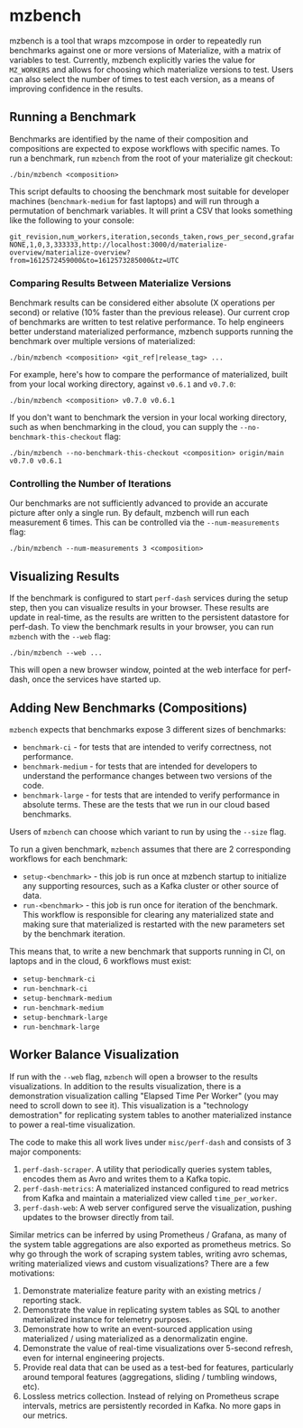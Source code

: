 # mzbench

mzbench is a tool that wraps mzcompose in order to repeatedly run benchmarks against one or more
versions of Materialize, with a matrix of variables to test. Currently, mzbench explicitly varies
the value for `MZ_WORKERS` and allows for choosing which materialize versions to test. Users can
also select the number of times to test each version, as a means of improving confidence in the
results.

## Running a Benchmark

Benchmarks are identified by the name of their composition and compositions are expected to
expose workflows with specific names. To run a benchmark, run `mzbench` from the root of your
materialize git checkout:

    ./bin/mzbench <composition>

This script defaults to choosing the benchmark most suitable for developer machines
(`benchmark-medium` for fast laptops) and will run through a permutation of benchmark variables.
It will print a CSV that looks something like the following to your console:

    git_revision,num_workers,iteration,seconds_taken,rows_per_second,grafana_url
    NONE,1,0,3,333333,http://localhost:3000/d/materialize-overview/materialize-overview?from=1612572459000&to=1612573285000&tz=UTC

### Comparing Results Between Materialize Versions

Benchmark results can be considered either absolute (X operations per second) or relative
(10% faster than the previous release). Our current crop of benchmarks are written to test
relative performance. To help engineers better understand materialized performance, mzbench
supports running the benchmark over multiple versions of materialized:

    ./bin/mzbench <composition> <git_ref|release_tag> ...

For example, here's how to compare the performance of materialized, built from your local working
directory, against `v0.6.1` and `v0.7.0`:

    ./bin/mzbench <composition> v0.7.0 v0.6.1

If you don't want to benchmark the version in your local working directory, such as when
benchmarking in the cloud, you can supply the `--no-benchmark-this-checkout` flag:

    ./bin/mzbench --no-benchmark-this-checkout <composition> origin/main v0.7.0 v0.6.1

### Controlling the Number of Iterations

Our benchmarks are not sufficiently advanced to provide an accurate picture after only a single
run. By default, mzbench will run each measurement 6 times. This can be controlled via the
`--num-measurements` flag:

    ./bin/mzbench --num-measurements 3 <composition>

## Visualizing Results

If the benchmark is configured to start `perf-dash` services during the setup step, then you can
visualize results in your browser. These results are update in real-time, as the results are
written to the persistent datastore for perf-dash. To view the benchmark results in your browser,
you can run `mzbench` with the `--web` flag:

    ./bin/mzbench --web ...

This will open a new browser window, pointed at the web interface for perf-dash, once the services
have started up.

## Adding New Benchmarks (Compositions)

`mzbench` expects that benchmarks expose 3 different sizes of benchmarks:

- `benchmark-ci` - for tests that are intended to verify correctness, not performance.
- `benchmark-medium` - for tests that are intended for developers to understand the performance
  changes between two versions of the code.
- `benchmark-large` - for tests that are intended to verify performance in absolute terms. These
  are the tests that we run in our cloud based benchmarks.

Users of `mzbench` can choose which variant to run by using the `--size` flag.

To run a given benchmark, `mzbench` assumes that there are 2 corresponding workflows for each
benchmark:

- `setup-<benchmark>` - this job is run once at mzbench startup to initialize any supporting
  resources, such as a Kafka cluster or other source of data.
- `run-<benchmark>` - this job is run once for iteration of the benchmark. This workflow is
  responsible for clearing any materialized state and making sure that materialized is restarted
  with the new parameters set by the benchmark iteration.

This means that, to write a new benchmark that supports running in CI, on laptops and in the
cloud, 6 workflows must exist:

- `setup-benchmark-ci`
- `run-benchmark-ci`
- `setup-benchmark-medium`
- `run-benchmark-medium`
- `setup-benchmark-large`
- `run-benchmark-large`

## Worker Balance Visualization

If run with the `--web` flag, `mzbench` will open a browser to the results visualizations. In
addition to the results visualization, there is a demonstration visualization calling "Elapsed
Time Per Worker" (you may need to scroll down to see it). This visualization is a "technology
demostration" for replicating system tables to another materialized instance to power a real-time
visualization.

The code to make this all work lives under `misc/perf-dash` and consists of 3 major components:

1. `perf-dash-scraper`. A utility that periodically queries system tables, encodes them as Avro and
   writes them to a Kafka topic.
2. `perf-dash-metrics`: A materialized instanced configured to read metrics from Kafka and
   maintain a materialized view called `time_per_worker`.
3. `perf-dash-web`: A web server configured serve the visualization, pushing updates to the
   browser directly from tail.

Similar metrics can be inferred by using Prometheus / Grafana, as many of the system table
aggregations are also exported as prometheus metrics. So why go through the work of scraping
system tables, writing avro schemas, writing materialized views and custom visualizations? There
are a few motivations:

1. Demonstrate materialize feature parity with an existing metrics / reporting stack.
2. Demonstrate the value in replicating system tables as SQL to another materialized instance for
   telemetry purposes.
3. Demonstrate how to write an event-sourced application using materialized / using materialized
   as a denormalizatin engine.
4. Demonstrate the value of real-time visualizations over 5-second refresh, even for internal
   engineering projects.
5. Provide real data that can be used as a test-bed for features, particularly around temporal
   features (aggregations, sliding / tumbling windows, etc).
6. Lossless metrics collection. Instead of relying on Prometheus scrape intervals, metrics are
   persistently recorded in Kafka. No more gaps in our metrics.
